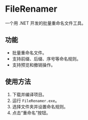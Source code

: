 # FileRenamer
一个用 .NET 开发的批量重命名文件工具。

## 功能
- 批量重命名文件。
- 支持前缀、后缀、序号等命名规则。
- 支持预览和撤销操作。

## 使用方法
1. 下载并编译项目。
2. 运行 `FileRenamer.exe`。
3. 选择文件夹并设置命名规则。
4. 点击“重命名”按钮。
